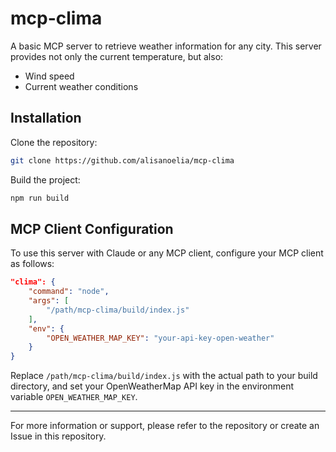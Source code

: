 # mcp-clima

A basic MCP server to retrieve weather information for any city. This server provides not only the current temperature, but also:

- Wind speed
- Current weather conditions

## Installation

Clone the repository:

```sh
git clone https://github.com/alisanoelia/mcp-clima
```

Build the project:

```sh
npm run build
```

## MCP Client Configuration

To use this server with Claude or any MCP client, configure your MCP client as follows:

```json
"clima": {
    "command": "node",
    "args": [
        "/path/mcp-clima/build/index.js"
    ],
    "env": {
        "OPEN_WEATHER_MAP_KEY": "your-api-key-open-weather"
    }
}
```

Replace `/path/mcp-clima/build/index.js` with the actual path to your build directory, and set your OpenWeatherMap API key in the environment variable `OPEN_WEATHER_MAP_KEY`.

---

For more information or support, please refer to the repository or create an Issue in this repository.
